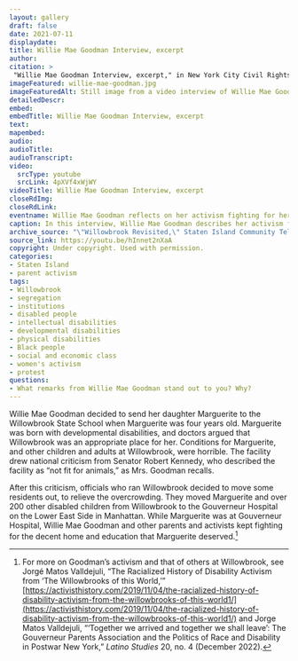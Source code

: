 ```yaml
--- 
layout: gallery
draft: false
date: 2021-07-11
displaydate: 
title: Willie Mae Goodman Interview, excerpt
author: 
citation: >
 "Willie Mae Goodman Interview, excerpt," in New York City Civil Rights History Project, Accessed: [Month Day, Year], https://nyccivilrightshistory.org/gallery/willie-mae-goodman.
imageFeatured: willie-mae-goodman.jpg
imageFeaturedAlt: Still image from a video interview of Willie Mae Goodman, an older black woman.
detailedDescr: 
embed: 
embedTitle: Willie Mae Goodman Interview, excerpt
text: 
mapembed: 
audio: 
audioTitle: 
audioTranscript: 
video: 
  srcType: youtube
  srcLink: 4pXVf4xWjWY
videoTitle: Willie Mae Goodman Interview, excerpt
closeRdImg: 
closeRdLink: 
eventname: Willie Mae Goodman reflects on her activism fighting for her daughter Marguerite and other disabled children and adults.  
caption: In this interview, Willie Mae Goodman describes her activism fighting for her daughter Marguerite and other disabled children and adults.
archive_source: "\"Willowbrook Revisited,\" Staten Island Community Television"
source_link: https://youtu.be/hInnet2nXaA
copyright: Under copyright. Used with permission.
categories: 
- Staten Island
- parent activism
tags: 
- Willowbrook
- segregation
- institutions
- disabled people
- intellectual disabilities
- developmental disabilities
- physical disabilities
- Black people
- social and economic class
- women's activism
- protest
questions:
- What remarks from Willie Mae Goodman stand out to you? Why?
--- 
```


Willie Mae Goodman decided to send her daughter Marguerite to the Willowbrook State School when Marguerite was four years old. Marguerite was born with developmental disabilities, and doctors argued that Willowbrook was an appropriate place for her.
Conditions for Marguerite, and other children and adults at Willowbrook, were horrible. The facility drew national criticism from Senator Robert Kennedy, who described the facility as “not fit for animals,” as Mrs. Goodman recalls.  

After this criticism, officials who ran Willowbrook decided to move some residents out, to relieve the overcrowding. They moved Marguerite and over 200 other disabled children from Willowbrook to the Gouverneur Hospital on the Lower East Side in Manhattan.  While Marguerite was at Gouverneur Hospital, Willie Mae Goodman and other parents and activists kept fighting for the decent home and education that Marguerite deserved.[^1]

[^1]: For more on Goodman’s activism and that of others at Willowbrook, see Jorgé Matos Valldejuli, “The Racialized History of Disability Activism from ‘The Willowbrooks of this World,’” [https://activisthistory.com/2019/11/04/the-racialized-history-of-disability-activism-from-the-willowbrooks-of-this-world1/](https://activisthistory.com/2019/11/04/the-racialized-history-of-disability-activism-from-the-willowbrooks-of-this-world1/) and Jorge Matos Valldejuli, “‘Together we arrived and together we shall leave’: The Gouverneur Parents Association and the Politics of Race and Disability in Postwar New York,” *Latino Studies* 20, no. 4 (December 2022).
